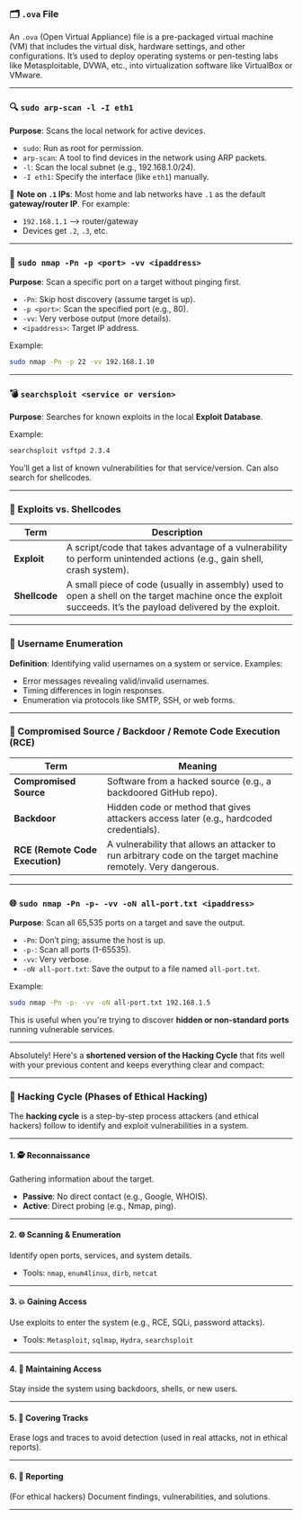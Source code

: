 
### 🗂️ `.ova` File

An `.ova` (Open Virtual Appliance) file is a pre-packaged virtual machine (VM) that includes the virtual disk, hardware settings, and other configurations. It’s used to deploy operating systems or pen-testing labs like Metasploitable, DVWA, etc., into virtualization software like VirtualBox or VMware.

---

### 🔍 `sudo arp-scan -l -I eth1`

**Purpose**: Scans the local network for active devices.

* `sudo`: Run as root for permission.
* `arp-scan`: A tool to find devices in the network using ARP packets.
* `-l`: Scan the local subnet (e.g., 192.168.1.0/24).
* `-I eth1`: Specify the interface (like `eth1`) manually.

📌 **Note on `.1` IPs**:
Most home and lab networks have `.1` as the default **gateway/router IP**. For example:

* `192.168.1.1` —> router/gateway
* Devices get `.2`, `.3`, etc.

---

### 🔎 `sudo nmap -Pn -p <port> -vv <ipaddress>`

**Purpose**: Scan a specific port on a target without pinging first.

* `-Pn`: Skip host discovery (assume target is up).
* `-p <port>`: Scan the specified port (e.g., 80).
* `-vv`: Very verbose output (more details).
* `<ipaddress>`: Target IP address.

Example:

```bash
sudo nmap -Pn -p 22 -vv 192.168.1.10
```

---

### 💣 `searchsploit <service or version>`

**Purpose**: Searches for known exploits in the local **Exploit Database**.

Example:

```bash
searchsploit vsftpd 2.3.4
```

You’ll get a list of known vulnerabilities for that service/version. Can also search for shellcodes.

---

### 🧠 Exploits vs. Shellcodes

| Term          | Description                                                                                                                                                  |
| ------------- | ------------------------------------------------------------------------------------------------------------------------------------------------------------ |
| **Exploit**   | A script/code that takes advantage of a vulnerability to perform unintended actions (e.g., gain shell, crash system).                                        |
| **Shellcode** | A small piece of code (usually in assembly) used to open a shell on the target machine once the exploit succeeds. It’s the payload delivered by the exploit. |

---

### 🧍 Username Enumeration

**Definition**: Identifying valid usernames on a system or service.
Examples:

* Error messages revealing valid/invalid usernames.
* Timing differences in login responses.
* Enumeration via protocols like SMTP, SSH, or web forms.

---

### 🐍 Compromised Source / Backdoor / Remote Code Execution (RCE)

| Term                            | Meaning                                                                                                       |
| ------------------------------- | ------------------------------------------------------------------------------------------------------------- |
| **Compromised Source**          | Software from a hacked source (e.g., a backdoored GitHub repo).                                               |
| **Backdoor**                    | Hidden code or method that gives attackers access later (e.g., hardcoded credentials).                        |
| **RCE (Remote Code Execution)** | A vulnerability that allows an attacker to run arbitrary code on the target machine remotely. Very dangerous. |

---

### 🌐 `sudo nmap -Pn -p- -vv -oN all-port.txt <ipaddress>`

**Purpose**: Scan all 65,535 ports on a target and save the output.

* `-Pn`: Don’t ping; assume the host is up.
* `-p-`: Scan all ports (1-65535).
* `-vv`: Very verbose.
* `-oN all-port.txt`: Save the output to a file named `all-port.txt`.

Example:

```bash
sudo nmap -Pn -p- -vv -oN all-port.txt 192.168.1.5
```

This is useful when you're trying to discover **hidden or non-standard ports** running vulnerable services.

---
Absolutely! Here's a **shortened version of the Hacking Cycle** that fits well with your previous content and keeps everything clear and compact:

---

### 🔄 Hacking Cycle (Phases of Ethical Hacking)

The **hacking cycle** is a step-by-step process attackers (and ethical hackers) follow to identify and exploit vulnerabilities in a system.

---

#### 1. 🕵️ Reconnaissance

Gathering information about the target.

* **Passive**: No direct contact (e.g., Google, WHOIS).
* **Active**: Direct probing (e.g., Nmap, ping).

---

#### 2. 🌐 Scanning & Enumeration

Identify open ports, services, and system details.

* Tools: `nmap`, `enum4linux`, `dirb`, `netcat`

---

#### 3. 💥 Gaining Access

Use exploits to enter the system (e.g., RCE, SQLi, password attacks).

* Tools: `Metasploit`, `sqlmap`, `Hydra`, `searchsploit`

---

#### 4. 🔐 Maintaining Access

Stay inside the system using backdoors, shells, or new users.

---

#### 5. 🧹 Covering Tracks

Erase logs and traces to avoid detection (used in real attacks, not in ethical reports).

---

#### 6. 📝 Reporting

(For ethical hackers) Document findings, vulnerabilities, and solutions.

---
